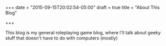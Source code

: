 +++
date = "2015-09-15T20:02:54-05:00"
draft = true
title = "About This Blog"

+++

This blog is my general roleplaying game blog, where I'll talk about geeky stuff that doesn't have to do with computers (mostly)

